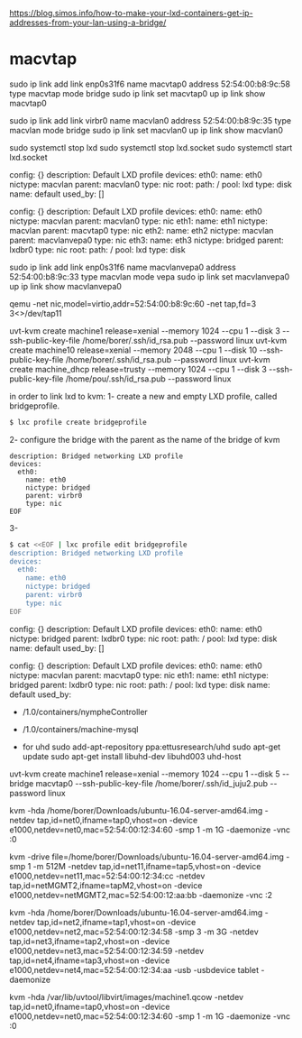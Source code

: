 https://blog.simos.info/how-to-make-your-lxd-containers-get-ip-addresses-from-your-lan-using-a-bridge/

# macvtap
sudo ip link add link enp0s31f6 name macvtap0 address 52:54:00:b8:9c:58 type macvtap mode bridge
sudo ip link set macvtap0 up
ip link show macvtap0



sudo ip link add link virbr0 name macvlan0 address 52:54:00:b8:9c:35 type macvlan mode bridge
sudo ip link set macvlan0 up
ip link show macvlan0

sudo systemctl stop lxd
sudo systemctl stop lxd.socket
sudo systemctl start lxd.socket


config: {}
description: Default LXD profile
devices:
  eth0:
    name: eth0
    nictype: macvlan
    parent: macvlan0
    type: nic
  root:
    path: /
    pool: lxd
    type: disk
name: default
used_by: []



config: {}
description: Default LXD profile
devices:
  eth0:
    name: eth0
    nictype: macvlan
    parent: macvlan0
    type: nic
  eth1:
    name: eth1
    nictype: macvlan
    parent: macvtap0
    type: nic
  eth2:
    name: eth2
    nictype: macvlan
    parent: macvlanvepa0
    type: nic
  eth3:
    name: eth3
    nictype: bridged
    parent: lxdbr0
    type: nic
  root:
    path: /
    pool: lxd
    type: disk


sudo ip link add link enp0s31f6 name macvlanvepa0 address 52:54:00:b8:9c:33 type macvlan mode vepa
sudo ip link set macvlanvepa0 up
ip link show macvlanvepa0


 qemu -net nic,model=virtio,addr=52:54:00:b8:9c:60 -net tap,fd=3 3<>/dev/tap11
 

uvt-kvm create machine1  release=xenial --memory 1024 --cpu 1 --disk 3  --ssh-public-key-file /home/borer/.ssh/id_rsa.pub --password linux
uvt-kvm create machine10  release=xenial --memory 2048 --cpu 1 --disk 10  --ssh-public-key-file /home/borer/.ssh/id_rsa.pub --password linux
uvt-kvm create machine_dhcp  release=trusty --memory 1024 --cpu 1 --disk 3  --ssh-public-key-file /home/pou/.ssh/id_rsa.pub --password linux


in order to link lxd to kvm:
1- create a new and empty LXD profile, called bridgeprofile.


```bash
$ lxc profile create bridgeprofile
```

2- configure the bridge with the parent as the name of the bridge of kvm

```
description: Bridged networking LXD profile
devices:
  eth0:
    name: eth0
    nictype: bridged
    parent: virbr0
    type: nic
EOF
```

3- 
```bash
$ cat <<EOF | lxc profile edit bridgeprofile
description: Bridged networking LXD profile
devices:
  eth0:
    name: eth0
    nictype: bridged
    parent: virbr0
    type: nic
EOF
```

config: {}
description: Default LXD profile
devices:
  eth0:
    name: eth0
    nictype: bridged
    parent: lxdbr0
    type: nic
  root:
    path: /
    pool: lxd
    type: disk
name: default
used_by: []


config: {}
description: Default LXD profile
devices:
  eth0:
    name: eth0
    nictype: macvlan
    parent: macvtap0
    type: nic
  eth1:
    name: eth1
    nictype: bridged
    parent: lxdbr0
    type: nic
  root:
    path: /
    pool: lxd
    type: disk
name: default
used_by:
- /1.0/containers/nympheController
- /1.0/containers/machine-mysql



- for uhd
sudo add-apt-repository ppa:ettusresearch/uhd
sudo apt-get update
sudo apt-get install libuhd-dev libuhd003 uhd-host


uvt-kvm create machine1  release=xenial --memory 1024 --cpu 1 --disk 5 --bridge macvtap0  --ssh-public-key-file /home/borer/.ssh/id_juju2.pub --password linux


kvm -hda /home/borer/Downloads/ubuntu-16.04-server-amd64.img -netdev tap,id=net0,ifname=tap0,vhost=on -device e1000,netdev=net0,mac=52:54:00:12:34:60 -smp 1 -m 1G -daemonize -vnc :0


kvm -drive file=/home/borer/Downloads/ubuntu-16.04-server-amd64.img -smp 1 -m 512M -netdev tap,id=net11,ifname=tap5,vhost=on -device e1000,netdev=net11,mac=52:54:00:12:34:cc -netdev tap,id=netMGMT2,ifname=tapM2,vhost=on -device e1000,netdev=netMGMT2,mac=52:54:00:12:aa:bb -daemonize -vnc :2



 kvm -hda /home/borer/Downloads/ubuntu-16.04-server-amd64.img -netdev tap,id=net2,ifname=tap1,vhost=on -device 
e1000,netdev=net2,mac=52:54:00:12:34:58 -smp 3 -m 3G -netdev 
tap,id=net3,ifname=tap2,vhost=on -device e1000,netdev=net3,mac=52:54:00:12:34:59 -netdev 
tap,id=net4,ifname=tap3,vhost=on -device e1000,netdev=net4,mac=52:54:00:12:34:aa -usb 
-usbdevice tablet -daemonize


kvm -hda /var/lib/uvtool/libvirt/images/machine1.qcow -netdev tap,id=net0,ifname=tap0,vhost=on -device  e1000,netdev=net0,mac=52:54:00:12:34:60 -smp 1 -m 1G -daemonize -vnc :0



